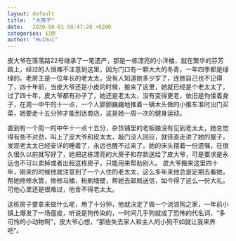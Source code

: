 ```yaml
---
layout: default
title:  "大房子"
date:   2020-08-01 08:47:20 +0200
categories: 幻想
author: "Huihui"
---
```


皮大爷在落落路22号继承了一笔遗产，那是一栋漂亮的小洋楼，就在繁华的芬芳路上，经过的人很难不注意到这里，因为门口有一颗大大的冬青，一年四季都是绿绿的。老房主是一位年长的老太太，没有人知道她多少岁了，连她自己也不记得了，四十年前，当皮大爷还是小皮的时候，搬来了这里，她就已经是个老太太了，过了四十年，皮大爷都有孙子了，她还是老太太，没有变得更老，依旧是佝偻着身子，在周一中午的十一点，一个人颤颤巍巍地推着一辆木头做的小推车准时出门买菜，她要走十五分钟才能到达商店，这是她一周一次的健身运动。

直到有一个周一的中午十一点十五分，杂货铺里的老板娘没有见到老太太，她总觉得有些不对劲，叫上了皮大爷和皮太太，敲门没人回应，就径直走进了她的屋子，发现老太太已经安详的睡着了，永远也醒不过来了。她的床头摆着一份遗嘱，在很久很久以前就写好了，她把这栋漂亮的大房子和存款送给了皮大爷，可是要求是永远也不可以卖掉或者出租这栋房子，只能用来帮助别人。
皮大爷搬来这里四十年，刚来的时候他就注意到了一个人住的老太太，这么多年来他总是定期去看她，帮她修修水管，修修马桶，粉刷墙壁，帮她去邮局送信，如今得了这么一份大礼，可他心里还是很难过，他舍不得老太太。

这栋房子要拿来做什么呢，用了十分钟，他就决定了做一个流浪狗之家，一年前小镇上爆发了一场瘟疫，听说是狗传染的，一时间几乎狗就成了恐怖的代名词，“多可怜的小动物啊”，皮大爷心想，“那些失去家人和主人的小狗不如就让我来养吧”。
